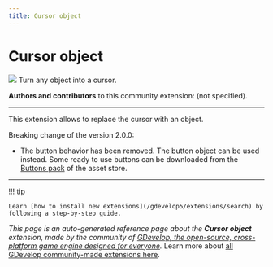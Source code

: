 ```yaml
---
title: Cursor object
---
```

# Cursor object

![](https://asset-resources.gdevelop.io/public-resources/Icons/8f81db7cf269c88bf0b13f816ee501ae786b3f15526d59c9d0005da09c13a18d_cursor-default-outline.svg)
Turn any object into a cursor.

**Authors and contributors** to this community extension: (not specified).

---

This extension allows to replace the cursor with an object.

Breaking change of the version 2.0.0:

- The button behavior has been removed. The button object can be used instead. Some ready to use buttons can be downloaded from the [Buttons pack](https://editor.gdevelop.io/?initial-dialog=asset-store&asset-pack=menu-buttons-menu-buttons) of the asset store.

---

!!! tip

    Learn [how to install new extensions](/gdevelop5/extensions/search) by following a step-by-step guide.

*This page is an auto-generated reference page about the **Cursor object** extension, made by the community of [GDevelop, the open-source, cross-platform game engine designed for everyone](https://gdevelop.io/).* Learn more about [all GDevelop community-made extensions here](/gdevelop5/extensions).